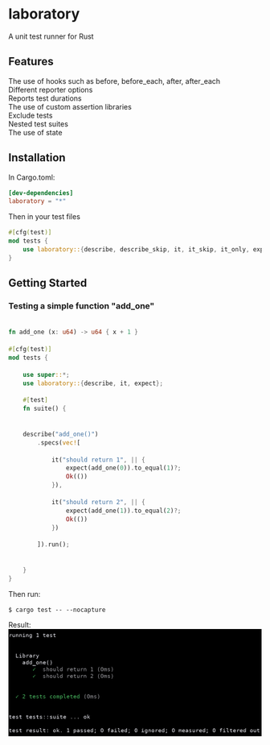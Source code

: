 # laboratory
A unit test runner for Rust

## Features
The use of hooks such as before, before_each, after, after_each   
Different reporter options  
Reports test durations  
The use of custom assertion libraries  
Exclude tests  
Nested test suites  
The use of state

## Installation
In Cargo.toml:
```toml
[dev-dependencies]
laboratory = "*"
```
Then in your test files
```rust
#[cfg(test)]
mod tests {
    use laboratory::{describe, describe_skip, it, it_skip, it_only, expect};
}
```

## Getting Started
### Testing a simple function "add_one"
```rust

fn add_one (x: u64) -> u64 { x + 1 }

#[cfg(test)]
mod tests {

    use super::*;
    use laboratory::{describe, it, expect};

    #[test]
    fn suite() {


    describe("add_one()")
        .specs(vec![

            it("should return 1", || {
                expect(add_one(0)).to_equal(1)?;
                Ok(())
            }),

            it("should return 2", || {
                expect(add_one(1)).to_equal(2)?;
                Ok(())
            })

        ]).run();


    }
}

```

Then run: 
```shell script
$ cargo test -- --nocapture
```

Result:
![laboratory_output](static/simple.png)
